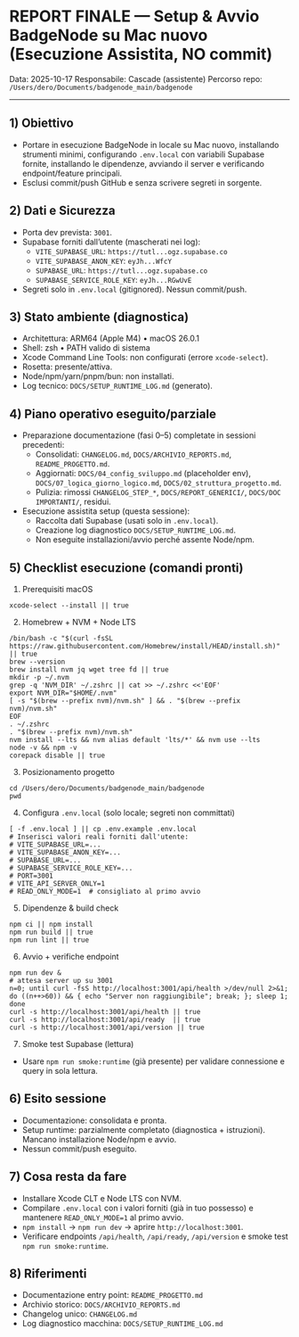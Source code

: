 # REPORT FINALE — Setup & Avvio BadgeNode su Mac nuovo (Esecuzione Assistita, NO commit)

Data: 2025-10-17
Responsabile: Cascade (assistente)
Percorso repo: `/Users/dero/Documents/badgenode_main/badgenode`

---

## 1) Obiettivo
- Portare in esecuzione BadgeNode in locale su Mac nuovo, installando strumenti minimi, configurando `.env.local` con variabili Supabase fornite, installando le dipendenze, avviando il server e verificando endpoint/feature principali.
- Esclusi commit/push GitHub e senza scrivere segreti in sorgente.

## 2) Dati e Sicurezza
- Porta dev prevista: `3001`.
- Supabase forniti dall’utente (mascherati nei log):
  - `VITE_SUPABASE_URL`: `https://tutl...ogz.supabase.co`
  - `VITE_SUPABASE_ANON_KEY`: `eyJh...WfcY`
  - `SUPABASE_URL`: `https://tutl...ogz.supabase.co`
  - `SUPABASE_SERVICE_ROLE_KEY`: `eyJh...RGwUvE`
- Segreti solo in `.env.local` (gitignored). Nessun commit/push.

## 3) Stato ambiente (diagnostica)
- Architettura: ARM64 (Apple M4) • macOS 26.0.1
- Shell: zsh • PATH valido di sistema
- Xcode Command Line Tools: non configurati (errore `xcode-select`).
- Rosetta: presente/attiva.
- Node/npm/yarn/pnpm/bun: non installati.
- Log tecnico: `DOCS/SETUP_RUNTIME_LOG.md` (generato).

## 4) Piano operativo eseguito/parziale
- Preparazione documentazione (fasi 0–5) completate in sessioni precedenti:
  - Consolidati: `CHANGELOG.md`, `DOCS/ARCHIVIO_REPORTS.md`, `README_PROGETTO.md`.
  - Aggiornati: `DOCS/04_config_sviluppo.md` (placeholder env), `DOCS/07_logica_giorno_logico.md`, `DOCS/02_struttura_progetto.md`.
  - Pulizia: rimossi `CHANGELOG_STEP_*`, `DOCS/REPORT_GENERICI/`, `DOCS/DOC IMPORTANTI/`, residui.
- Esecuzione assistita setup (questa sessione):
  - Raccolta dati Supabase (usati solo in `.env.local`).
  - Creazione log diagnostico `DOCS/SETUP_RUNTIME_LOG.md`.
  - Non eseguite installazioni/avvio perché assente Node/npm.

## 5) Checklist esecuzione (comandi pronti)

1) Prerequisiti macOS
```
xcode-select --install || true
```
2) Homebrew + NVM + Node LTS
```
/bin/bash -c "$(curl -fsSL https://raw.githubusercontent.com/Homebrew/install/HEAD/install.sh)" || true
brew --version
brew install nvm jq wget tree fd || true
mkdir -p ~/.nvm
grep -q 'NVM_DIR' ~/.zshrc || cat >> ~/.zshrc <<'EOF'
export NVM_DIR="$HOME/.nvm"
[ -s "$(brew --prefix nvm)/nvm.sh" ] && . "$(brew --prefix nvm)/nvm.sh"
EOF
. ~/.zshrc
. "$(brew --prefix nvm)/nvm.sh"
nvm install --lts && nvm alias default 'lts/*' && nvm use --lts
node -v && npm -v
corepack disable || true
```
3) Posizionamento progetto
```
cd /Users/dero/Documents/badgenode_main/badgenode
pwd
```
4) Configura `.env.local` (solo locale; segreti non committati)
```
[ -f .env.local ] || cp .env.example .env.local
# Inserisci valori reali forniti dall'utente:
# VITE_SUPABASE_URL=...
# VITE_SUPABASE_ANON_KEY=...
# SUPABASE_URL=...
# SUPABASE_SERVICE_ROLE_KEY=...
# PORT=3001
# VITE_API_SERVER_ONLY=1
# READ_ONLY_MODE=1  # consigliato al primo avvio
```
5) Dipendenze & build check
```
npm ci || npm install
npm run build || true
npm run lint || true
```
6) Avvio + verifiche endpoint
```
npm run dev &
# attesa server up su 3001
n=0; until curl -fsS http://localhost:3001/api/health >/dev/null 2>&1; do ((n++>60)) && { echo "Server non raggiungibile"; break; }; sleep 1; done
curl -s http://localhost:3001/api/health || true
curl -s http://localhost:3001/api/ready  || true
curl -s http://localhost:3001/api/version || true
```
7) Smoke test Supabase (lettura)
- Usare `npm run smoke:runtime` (già presente) per validare connessione e query in sola lettura.

## 6) Esito sessione
- Documentazione: consolidata e pronta.
- Setup runtime: parzialmente completato (diagnostica + istruzioni). Mancano installazione Node/npm e avvio.
- Nessun commit/push eseguito.

## 7) Cosa resta da fare
- Installare Xcode CLT e Node LTS con NVM.
- Compilare `.env.local` con i valori forniti (già in tuo possesso) e mantenere `READ_ONLY_MODE=1` al primo avvio.
- `npm install` → `npm run dev` → aprire `http://localhost:3001`.
- Verificare endpoints `/api/health`, `/api/ready`, `/api/version` e smoke test `npm run smoke:runtime`.

## 8) Riferimenti
- Documentazione entry point: `README_PROGETTO.md`
- Archivio storico: `DOCS/ARCHIVIO_REPORTS.md`
- Changelog unico: `CHANGELOG.md`
- Log diagnostico macchina: `DOCS/SETUP_RUNTIME_LOG.md`
